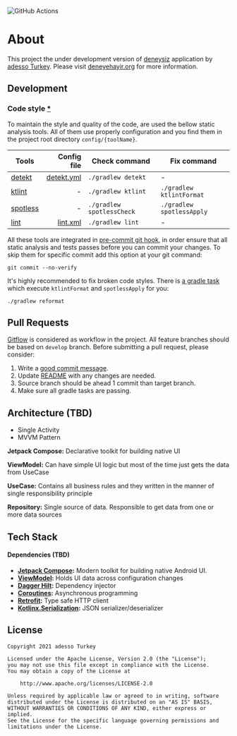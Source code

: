 ![GitHub Actions](https://github.com/adessoTurkey/android-deneysiz/workflows/Static%20Analysis%20Checks/badge.svg)
# About

This project the under development version of [deneysiz] application by [adesso Turkey].
Please visit [deneyehayir.org] for more information.

[deneysiz]: https://play.google.com/store/apps/details?id=com.deneyehayir.deneysiz
[deneyehayir.org]: https://www.deneyehayir.org/
[adesso Turkey]: https://www.adesso.com.tr/

## Development

### Code style [*](https://github.com/VMadalin/kotlin-sample-app)

To maintain the style and quality of the code, are used the bellow static analysis tools. All of them use properly configuration and you find them in the project root directory `config/{toolName}`.

| Tools                             | Config file                                 | Check command                | Fix command               |
|-----------------------------------|--------------------------------------------:|------------------------------|---------------------------|
| [detekt][detekt]                  | [detekt.yml](/config/detekt/detekt.yml)     | `./gradlew detekt`           | -                         |
| [ktlint][ktlint]                  | -                                           | `./gradlew ktlint`           | `./gradlew ktlintFormat`  |
| [spotless][spotless]              | -                                           | `./gradlew spotlessCheck`    | `./gradlew spotlessApply` |
| [lint][lint]                      | [lint.xml](/config/lint/lint.xml)           | `./gradlew lint`             | -                         |

All these tools are integrated in [pre-commit git hook], in order ensure that all static analysis and
tests passes before you can commit your changes. To skip them for specific commit add this option at your git command:

```properties
git commit --no-verify
```

It's highly recommended to fix broken code styles. There is [a gradle task](/build.gradle.kts#L23) which execute `ktlintFormat` and `spotlessApply` for you:

```properties
./gradlew reformat
```

[pre-commit git hook]: https://git-scm.com/book/en/v2/Customizing-Git-Git-Hooks
[detekt]: https://github.com/arturbosch/detekt
[ktlint]: https://github.com/pinterest/ktlint
[spotless]: https://github.com/diffplug/spotless
[lint]: https://developer.android.com/studio/write/lint

## Pull Requests

[Gitflow] is considered as workflow in the project. All feature branches should be based on `develop` branch.
Before submitting a pull request, please consider:
1. Write a [good commit message].
2. Update [README](README.md) with any changes are needed.
3. Source branch should be ahead 1 commit than target branch.
4. Make sure all gradle tasks are passing.

[Gitflow]: https://nvie.com/posts/a-successful-git-branching-model/
[good commit message]: https://chris.beams.io/posts/git-commit/

## Architecture (TBD)

- Single Activity
- MVVM Pattern

**Jetpack Compose:** Declarative toolkit for building native UI

**ViewModel:** Can have simple UI logic but most of the time just gets the data from UseCase

**UseCase:** Contains all business rules and they written in the manner of single responsibility principle

**Repository:** Single source of data. Responsible to get data from one or more data sources

## Tech Stack

#### Dependencies (TBD)

- **[Jetpack Compose](https://developer.android.com/jetpack/compose/documentation):** Modern toolkit for building native Android UI.
- **[ViewModel](https://developer.android.com/topic/libraries/architecture/viewmodel):** Holds UI data across configuration changes
- **[Dagger Hilt](https://github.com/google/dagger):** Dependency injector
- **[Coroutines](https://github.com/Kotlin/kotlinx.coroutines):** Asynchronous programming
- **[Retrofit](https://github.com/square/retrofit):** Type safe HTTP client
- **[Kotlinx.Serialization](https://github.com/Kotlin/kotlinx.serialization):** JSON serializer/deserializer

## License

```
Copyright 2021 adesso Turkey

Licensed under the Apache License, Version 2.0 (the "License");
you may not use this file except in compliance with the License.
You may obtain a copy of the License at

    http://www.apache.org/licenses/LICENSE-2.0

Unless required by applicable law or agreed to in writing, software
distributed under the License is distributed on an "AS IS" BASIS,
WITHOUT WARRANTIES OR CONDITIONS OF ANY KIND, either express or implied.
See the License for the specific language governing permissions and
limitations under the License.
```

